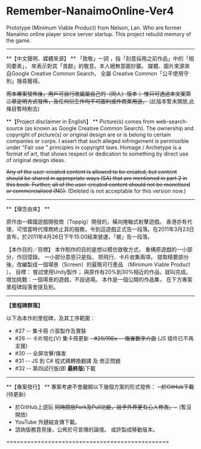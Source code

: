 # Remember-NanaimoOnline-Ver4


Prototype (Minimum Viable Product) from Nelson, Lan. Who are former Nanaimo online player since server startup. This project rebuild memory of the game.

---

**【中文聲明、媒體來源】 **
「致敬」一詞 ，指「刻意採用之前作品」中的「相同要素」， 來表示對其「貢獻」的敬意。本人絕無意圖抄襲。 媒體、圖片來源來自Google Creative Common Search， 全屬 Creative Common「公平使用守則」搜尋獲得。

~~而本專案發佈後，用戶可自行改編屬自己的（同人）版本； 惟只可透過本文案第二章定明方式發佈，及任何衍生作均不可圖利或作商業用途。~~
 (此版本暫未開放,此條目暫時刪去)

**【Project disclaimer in English】 **
Picture(s) comes from web-search-source (as known as Google Creative Common Search). The ownership and copyright of picture(s) or original design are or is belong to certain companies or corps. I assert that such alleged infringement is permissible under "Fair use " principles in copyright laws. Homage / Archetype is a format of art, that shows respect or dedication to something by direct use of original design ideas.

~~Any of the user-created content is allowed to be created, but content should be shared in appropriate ways (SA) that are mentioned in part 2 in this book. Further, all of the user-created content should not be monetised or commercialised (NC).~~ 
(Deleted is not acceptable for this version now.)

---

**【理念由來】 **

原作由一韓國遊戲開發商（Toppig）開發的，橫向捲軸式射擊遊戲。 香港亦有代理，可惜當時代理商終止其的服務，令到這遊戲正式告一段落。在2011年3月23日宣布，於2011年4月26日下午15:00結束營運，「被」告一段落。

【本作目的／目標】 
本作制作的目的是想以模仿致敬方式， 重構原遊戲的一小部分，作回憶錄。 
一小部分意思只是指， 把飛行、卡片收集兩項， 提取精要部分後，改編製成一個場景（Screen）的最簡可行產品 （Minimum Viable Product ）。 
目標： 嘗試使用Unity製作； 與原作有20%到30%相近的作品，就叫完成。 增加挑戰：一個場景的遊戲，不設過場。 本作是一個公開的作品集， 在下方專案里程碑段落會提及到。

---

**【里程碑群落】**

以下為本作的里程碑，及其工序範圍：

- #27 -- 集卡冊 介面製作及實裝
- #28 -- 卡片現化(V) 集卡冊更新
~~- #29/19Ex -- 傷害數字介面~~  (JS 插件已不再支援)
- #30 -- 全屏攻擊/傷害
- #31 -- JS 到 C# 程式碼轉換翻譯 及 修正問題
- #32 -- 第四試行版(即 **最終版**)下載

---
**【專案發行】 **
專案考慮不會離開以下幾個方案的形式發佈：
~~- 於GitHub下載~~　 (待更新)
- 於GitHub上遊玩
~~同時開放Fork及Pull功能，給予外界更有心人修改。~~~ (暫沒開放)
- YouTube 外鏈結宣傳下載。
- 諮詢版務意見後，公佈於可宣傳的論壇。 或許製成移動版本。

===============================================
